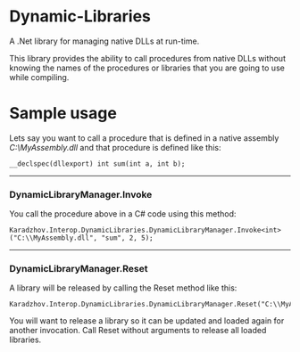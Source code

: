 Dynamic-Libraries
=================

A .Net library for managing native DLLs at run-time.

This library provides the ability to call procedures from native DLLs without knowing the names of the procedures or libraries that you are going to use while compiling.

# Sample usage

Lets say you want to call a procedure that is defined in a native assembly _C:\MyAssembly.dll_ and that procedure is defined like this:

    __declspec(dllexport) int sum(int a, int b);

---

### DynamicLibraryManager.Invoke
You call the procedure above in a C# code using this method:

    Karadzhov.Interop.DynamicLibraries.DynamicLibraryManager.Invoke<int>("C:\\MyAssembly.dll", "sum", 2, 5);

---

### DynamicLibraryManager.Reset
A library will be released by calling the Reset method like this:

    Karadzhov.Interop.DynamicLibraries.DynamicLibraryManager.Reset("C:\\MyAssembly.dll");

You will want to release a library so it can be updated and loaded again for another invocation. Call Reset without arguments to release all loaded libraries.
